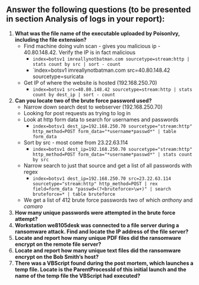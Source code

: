 ## Answer the following questions (to be presented in section Analysis of logs in your report):
1. **What was the file name of the executable uploaded by PoisonIvy, including the file extension?** 
	- Find machine doing vuln scan - gives you malicious ip - 40.80.148.42. Verify the IP is in fact malicious 
		- `index=botsv1 imreallynotbatman.com sourcetype=stream:http | stats count by src | sort - count`
		- `index=botsv1 imreallynotbatman.com src=40.80.148.42 sourcetype=suricata
	- Get IP of where the website is hosted (192.168.250.70)
		- `index=botsv1 src=40.80.148.42 sourcetype=stream:http | stats count by dest_ip | sort - count`
1. **Can you locate two of the brute force password used?** 
	- Narrow down search dest to webserver (192.168.250.70)
	- Looking for post requests as trying to log in 
	- Look at http form data to search for usernames and passwords
		- `index=botsv1 dest_ip=192.168.250.70 sourcetype="stream:http" http_method=POST form_data="*username*passwd*" | table form_data`
	- Sort by src - most come from 23.22.63.114
		- `index=botsv1 dest_ip=192.168.250.70 sourcetype="stream:http" http_method=POST form_data="*username*passwd*" | stats count by src`
	- Narrow search to just that source and get a list of all passwords with regex
		- `index=botsv1 dest_ip=192.168.250.70 src=23.22.63.114 sourcetype="stream:http" http_method=POST | rex field=form_data "passwd=(?<bruteforce>\w+)" | search bruteforce=* | table bruteforce`
	- We get a list of 412 brute force passwords two of which *anthony* and *camaro*
1. **How many unique passwords were attempted in the brute force attempt?** 
2. **Workstation we8105desk was connected to a file server during a ransomware attack. Find and locate the IP address of the file server?** 
3. **Locate and report how many unique PDF files did the ransomware encrypt on the remote file server?** 
4. **Locate and report how many unique text files did the ransomware encrypt on the Bob Smith’s host?** 
5. **There was a VBScript found during the post mortem, which launches a temp file. Locate is the ParentProcessId of this initial launch and the name of the temp file the VBScript had executed?**